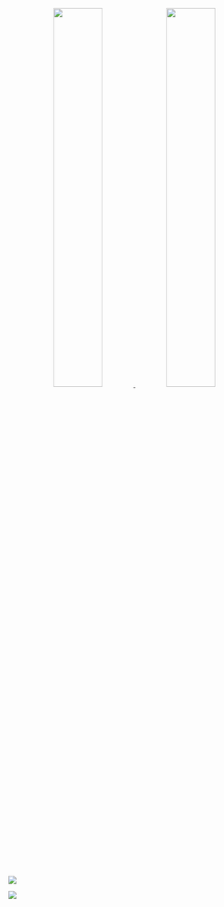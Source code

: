 <p align='center'><a href="https://github.com/unknownsrc">
  <img width="44%" src="https://github-readme-stats.vercel.app/api?username=unknownsrc&theme=dark&show_icons=true" />
  <img width="44%" src="https://github-readme-streak-stats.herokuapp.com?user=unknownsrc&theme=black-ice" />
</a></p>

[![](https://activity-graph.herokuapp.com/graph?username=unknownsrc&theme=react-dark)](https://github.com/unknownsrc)

[![](https://github-readme-stats.vercel.app/api/wakatime?username=unknown)](https://wakatime.com/unknown)
